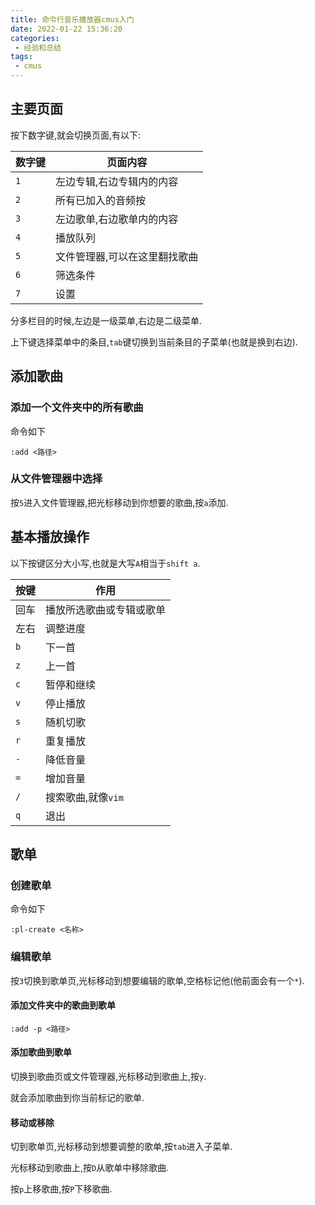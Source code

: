 ```yaml
---
title: 命令行音乐播放器cmus入门
date: 2022-01-22 15:36:20
categories:
 - 经验和总结
tags:
 - cmus
---
```


<!-- more -->

## 主要页面

按下数字键,就会切换页面,有以下:

| 数字键 | 页面内容 |
| --- | --- |
| `1` | 左边专辑,右边专辑内的内容 |
| `2` | 所有已加入的音频按 |
| `3` | 左边歌单,右边歌单内的内容 |
| `4` | 播放队列 |
| `5` | 文件管理器,可以在这里翻找歌曲 |
| `6` | 筛选条件 |
| `7` | 设置 |

分多栏目的时候,左边是一级菜单,右边是二级菜单.

上下键选择菜单中的条目,`tab`键切换到当前条目的子菜单(也就是换到右边).

## 添加歌曲

### 添加一个文件夹中的所有歌曲

命令如下
```shell
:add <路径>
```

### 从文件管理器中选择

按`5`进入文件管理器,把光标移动到你想要的歌曲,按`a`添加.

## 基本播放操作

以下按键区分大小写,也就是大写`A`相当于`shift a`.

| 按键 | 作用 |
| --- | --- |
| 回车 | 播放所选歌曲或专辑或歌单 |
| 左右 | 调整进度 |
| `b` | 下一首 |
| `z` | 上一首 |
| `c` | 暂停和继续 |
| `v` | 停止播放 |
| `s` | 随机切歌 |
| `r` | 重复播放 |
| `-` | 降低音量 |
| `=` | 增加音量 |
| `/` | 搜索歌曲,就像`vim` | 
| `q` | 退出 |

## 歌单

### 创建歌单

命令如下
```shell
:pl-create <名称>
```

### 编辑歌单

按`3`切换到歌单页,光标移动到想要编辑的歌单,空格标记他(他前面会有一个`*`).

#### 添加文件夹中的歌曲到歌单

```shell
:add -p <路径>
```

#### 添加歌曲到歌单

切换到歌曲页或文件管理器,光标移动到歌曲上,按`y`.

就会添加歌曲到你当前标记的歌单.

#### 移动或移除

切到歌单页,光标移动到想要调整的歌单,按`tab`进入子菜单.

光标移动到歌曲上,按`D`从歌单中移除歌曲.

按`p`上移歌曲,按`P`下移歌曲.